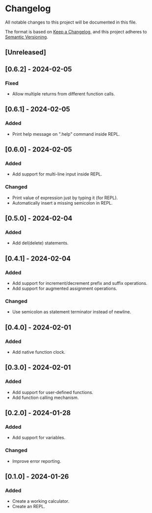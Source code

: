 # Changelog

All notable changes to this project will be documented in this file.

The format is based on [Keep a Changelog](https://keepachangelog.com/en/1.0.0/),
and this project adheres to [Semantic Versioning](https://semver.org/spec/v2.0.0.html).

## [Unreleased]

## [0.6.2] - 2024-02-05

### Fixed

- Allow multiple returns from different function calls.

## [0.6.1] - 2024-02-05

### Added

- Print help message on ".help" command inside REPL.

## [0.6.0] - 2024-02-05

### Added

- Add support for multi-line input inside REPL.

### Changed

- Print value of expression just by typing it (for REPL).
- Automatically insert a missing semicolon in REPL.

## [0.5.0] - 2024-02-04

### Added

- Add del(delete) statements.

## [0.4.1] - 2024-02-04

### Added

- Add support for increment/decrement prefix and suffix operations.
- Add support for augmented assignment operations.

### Changed

- Use semicolon as statement terminator instead of newline.

## [0.4.0] - 2024-02-01

### Added

- Add native function clock.

## [0.3.0] - 2024-02-01

### Added

- Add support for user-defined functions.
- Add function calling mechanism.

## [0.2.0] - 2024-01-28

### Added

- Add support for variables.

### Changed

- Improve error reporting.

## [0.1.0] - 2024-01-26

### Added

- Create a working calculator.
- Create an REPL.
